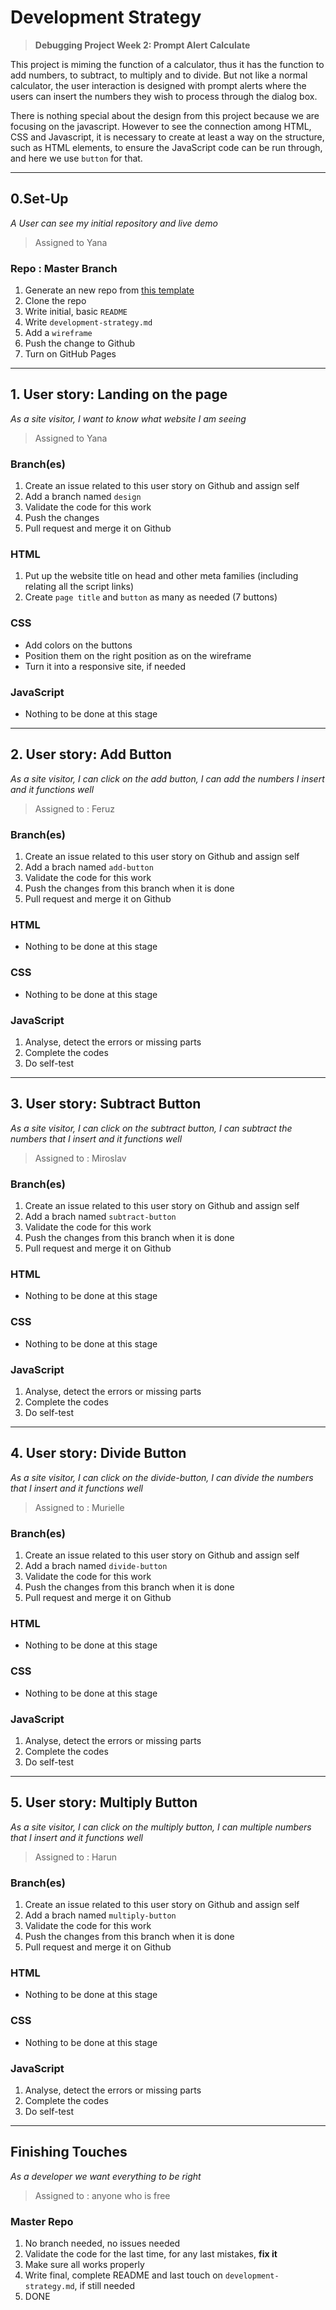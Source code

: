 # Development Strategy

> **Debugging Project Week 2: Prompt Alert Calculate**

This project is miming the function of a calculator, thus it has the function to add numbers, to subtract, to multiply and to divide. But not like a normal calculator, the user interaction is designed with prompt alerts where the users can insert the numbers they wish to process through the dialog box. 

There is nothing special about the design from this project because we are focusing on the javascript. However to see the connection among HTML, CSS and Javascript, it is necessary to create at least a way on the structure, such as HTML elements, to ensure the JavaScript code can be run through, and here we use `button` for that. 


---

## 0.Set-Up

_A User can see my initial repository and live demo_

> Assigned to Yana

### Repo : Master Branch


1. Generate an new repo from [this template](https://github.com/HackYourFutureBelgium/debugging-project-week-1)
1. Clone the repo
1. Write initial, basic `README`
1. Write `development-strategy.md`
1. Add a `wireframe`
1. Push the change to Github
1. Turn on GitHub Pages

---

## 1. User story: Landing on the page

_As a site visitor, I want to know what website I am seeing_

> Assigned to Yana

### Branch(es)

1. Create an issue related to this user story on Github and assign self
1. Add a branch named `design`
1. Validate the code for this work
4. Push the changes
4. Pull request and merge it on Github

### HTML

1. Put up the website title on head and other meta families (including relating all the script links)
1. Create `page title` and `button` as many as needed (7 buttons)

### CSS

- Add colors on the buttons
- Position them on the right position as on the wireframe
- Turn it into a responsive site, if needed

### JavaScript

- Nothing to be done at this stage

---

## 2. User story: Add Button

_As a site visitor, I can click on the add button, I can add the numbers I insert and it functions well_

> Assigned to : Feruz

### Branch(es)

1. Create an issue related to this user story on Github and assign self
1. Add a brach named `add-button`
1. Validate the code for this work
4. Push the changes from this branch when it is done
4. Pull request and merge it on Github

### HTML

- Nothing to be done at this stage

### CSS

- Nothing to be done at this stage

### JavaScript
1. Analyse, detect the errors or missing parts
2. Complete the codes
3. Do self-test

---

## 3. User story: Subtract Button 

_As a site visitor, I can click on the subtract button, I can subtract the numbers that I insert and it functions well_

> Assigned to : Miroslav

### Branch(es)

1. Create an issue related to this user story on Github and assign self
1. Add a brach named `subtract-button`
1. Validate the code for this work
4. Push the changes from this branch when it is done
4. Pull request and merge it on Github

### HTML

- Nothing to be done at this stage

### CSS

- Nothing to be done at this stage

### JavaScript
1. Analyse, detect the errors or missing parts
2. Complete the codes
3. Do self-test

---


## 4.  User story: Divide Button 

_As a site visitor, I can click on the divide-button, I can divide the numbers that I insert and it functions well_

> Assigned to : Murielle

### Branch(es)

1. Create an issue related to this user story on Github and assign self
1. Add a brach named `divide-button`
1. Validate the code for this work
4. Push the changes from this branch when it is done
4. Pull request and merge it on Github

### HTML

- Nothing to be done at this stage

### CSS

- Nothing to be done at this stage

### JavaScript
1. Analyse, detect the errors or missing parts
2. Complete the codes
3. Do self-test

---

## 5.  User story: Multiply Button

_As a site visitor, I can click on the multiply button, I can multiple numbers that I insert and it functions well_

> Assigned to : Harun

### Branch(es)

1. Create an issue related to this user story on Github and assign self
1. Add a brach named `multiply-button`
1. Validate the code for this work
4. Push the changes from this branch when it is done
4. Pull request and merge it on Github

### HTML

- Nothing to be done at this stage

### CSS

- Nothing to be done at this stage

### JavaScript
1. Analyse, detect the errors or missing parts
2. Complete the codes
3. Do self-test

---


## Finishing Touches

_As a developer we want everything to be right_

> Assigned to : anyone who is free

### Master Repo

1. No branch needed, no issues needed
1. Validate the code for the last time, for any last mistakes, **fix it**
1. Make sure all works properly
1. Write final, complete README and last touch on `development-strategy.md`, if still needed
1. DONE
